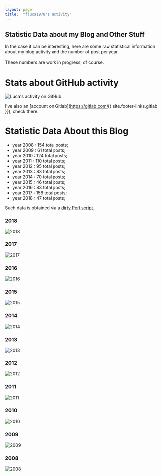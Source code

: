 ```yaml
---
layout: page
title:  "fluca1978's activity"
---
```


Statistic Data about my Blog and Other Stuff
---

In the case it can be interesting, here are some raw statistical information about my blog activity and the number of post per year. 
<br/>
<br/>
These numbers are work in progress, of course.

# Stats about GitHub activity

<img src="http://ghchart.rshah.org/5c55aa/fluca1978" alt="Luca's activity on GitHub" />

I've also an [account on Gitlab](https://gitlab.com/{{ site.footer-links.gitlab }}), check there.


# Statistic Data About this Blog

- year 2008 :  154 total posts;
- year 2009 :   61 total posts;
- year 2010 :  124 total posts;
- year 2011 :  110 total posts;
- year 2012 :   95 total posts;
- year 2013 :   83 total posts;
- year 2014 :   70 total posts;
- year 2015 :   46 total posts;
- year 2016 :   83 total posts;
- year 2017 :  158 total posts;
- year 2018 :   47 total posts;


Such data is obtained via a [dirty Perl script](https://github.com/fluca1978/fluca1978-coding-bits/blob/master/perl/jekyll_post_count.pl).











### 2018
![2018](/images/posts/graphs/2018.png)

### 2017
![2017](/images/posts/graphs/2017.png)

### 2016
![2016](/images/posts/graphs/2016.png)

### 2015
![2015](/images/posts/graphs/2015.png)

### 2014
![2014](/images/posts/graphs/2014.png)

### 2013
![2013](/images/posts/graphs/2013.png)

### 2012
![2012](/images/posts/graphs/2012.png)

### 2011
![2011](/images/posts/graphs/2011.png)

### 2010
![2010](/images/posts/graphs/2010.png)

### 2009
![2009](/images/posts/graphs/2009.png)

### 2008
![2008](/images/posts/graphs/2008.png)

